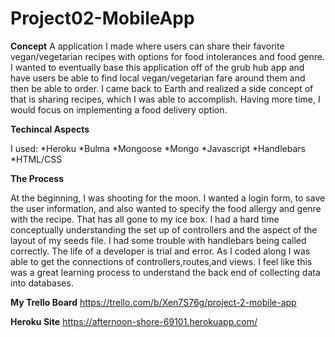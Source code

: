 # Project02-MobileApp
**Concept**
A  application I made where users can share their favorite vegan/vegetarian recipes with options for food intolerances and food genre. I wanted to eventually base this application off of the grub hub app and have users be able to find local vegan/vegetarian fare around them and then be able to order. I came back to Earth and realized a side concept of that is sharing recipes, which I was able to accomplish. Having more time, I would focus on implementing a food delivery option.

**Techincal Aspects**

I used:
*Heroku
*Bulma
*Mongoose
*Mongo
*Javascript
*Handlebars
*HTML/CSS

**The Process**

At the beginning, I was shooting for the moon. I wanted a login form, to save the user information, and also wanted to specify the food allergy and genre with the recipe. That has all gone to my ice box. I had a hard time conceptually understanding the set up of controllers and the aspect of the layout of my seeds file. I had some trouble with handlebars being called correctly. The life of a developer is trial and error. As I coded along I was able to get the connections of controllers,routes,and views. I feel like this was a great learning process to understand the back end of collecting data into databases.

**My Trello Board**
https://trello.com/b/Xen7S76g/project-2-mobile-app

**Heroku Site**
https://afternoon-shore-69101.herokuapp.com/


